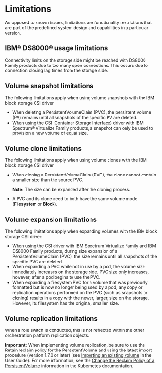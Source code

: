 # Limitations

As opposed to known issues, limitations are functionality restrictions that are part of the predefined system design and capabilities in a particular version.

## IBM® DS8000® usage limitations

Connectivity limits on the storage side might be reached with DS8000 Family products due to too many open connections. This occurs due to connection closing lag times from the storage side.

## Volume snapshot limitations

The following limitations apply when using volume snapshots with the IBM block storage CSI driver:

-   When deleting a PersistentVolumeClaim (PVC), the persistent volume (PV) remains until all snapshots of the specific PV are deleted.
-   When using the CSI (Container Storage Interface) driver with IBM Spectrum® Virtualize Family products, a snapshot can only be used to provision a new volume of equal size.

## Volume clone limitations

The following limitations apply when using volume clones with the IBM block storage CSI driver:

-   When cloning a PersistentVolumeClaim (PVC), the clone cannot contain a smaller size than the source PVC.

    **Note:** The size can be expanded after the cloning process.

-   A PVC and its clone need to both have the same volume mode (**Filesystem** or **Block**).

## Volume expansion limitations

The following limitations apply when expanding volumes with the IBM block storage CSI driver:

-   When using the CSI driver with IBM Spectrum Virtualize Family and IBM DS8000 Family products, during size expansion of a PersistentVolumeClaim (PVC), the size remains until all snapshots of the specific PVC are deleted.
-   When expanding a PVC while not in use by a pod, the volume size immediately increases on the storage side. PVC size only increases, however, after a pod begins to use the PVC.
-   When expanding a filesystem PVC for a volume that was previously formatted but is now no longer being used by a pod, any copy or replication operations performed on the PVC (such as snapshots or cloning) results in a copy with the newer, larger, size on the storage. However, its filesystem has the original, smaller, size.

## Volume replication limitations

When a role switch is conducted, this is not reflected within the other orchestration platform replication objects.

**Important:** When implementing volume replication, be sure to use the Retain reclaim policy for the PersistentVolume and using the latest import procedure (version 1.7.0 or later) (see [Importing an existing volume](../configuration/csi_ug_config_advanced_importvol.md) in the User Guide).
For more information, see the [Change the Reclaim Policy of a PersistentVolume](https://kubernetes.io/docs/tasks/administer-cluster/change-pv-reclaim-policy/) information in the Kubernetes documentation.